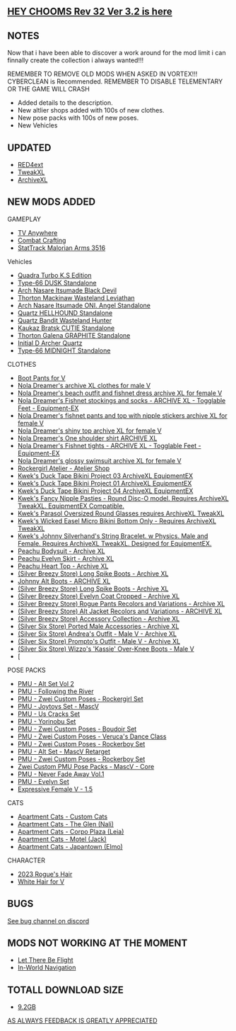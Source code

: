 [HEY CHOOMS Rev 32 Ver 3.2 is here](https://next.nexusmods.com/cyberpunk2077/collections/dfvt7o/revisions/17?pk_campaign=ViewCollection&pk_source=vortex)
-

NOTES
-
Now that i have been able to discover a work around for the mod limit i can finnally create the collection i always wanted!!!

REMEMBER TO REMOVE OLD MODS WHEN ASKED IN VORTEX!!! CYBERCLEAN is Recommended.
REMEMBER TO DISABLE TELEMENTARY OR THE GAME WILL CRASH

- Added details to the description.
- New altlier shops added with 100s of new clothes.
- New pose packs with 100s of new poses.
- New Vehicles 


UPDATED
-

- [RED4ext](https://www.nexusmods.com/cyberpunk2077/mods/2380)
- [TweakXL](https://www.nexusmods.com/cyberpunk2077/mods/4197)
- [ArchiveXL](https://www.nexusmods.com/cyberpunk2077/mods/4198)

NEW MODS ADDED 
-

GAMEPLAY
- [TV Anywhere](https://www.nexusmods.com/cyberpunk2077/mods/8162)
- [Combat Crafting](https://www.nexusmods.com/cyberpunk2077/mods/4928)
- [StatTrack Malorian Arms 3516](https://www.nexusmods.com/cyberpunk2077/mods/3994?tab=description)

Vehicles
- [Quadra Turbo K.S Edition](https://www.nexusmods.com/cyberpunk2077/mods/8260?tab=description)
- [Type-66 DUSK Standalone](https://www.nexusmods.com/cyberpunk2077/mods/8009?tab=description)
- [Arch Nasare Itsumade Black Devil](https://www.nexusmods.com/cyberpunk2077/mods/7980?tab=description)
- [Thorton Mackinaw Wasteland Leviathan](https://www.nexusmods.com/cyberpunk2077/mods/7996?tab=description)
- [Arch Nasare Itsumade ONI. Angel Standalone](https://www.nexusmods.com/cyberpunk2077/mods/8023?tab=description)
- [Quartz HELLHOUND Standalone](https://www.nexusmods.com/cyberpunk2077/mods/8159?tab=description)
- [Quartz Bandit Wasteland Hunter](https://www.nexusmods.com/cyberpunk2077/mods/7971?tab=description)
- [Kaukaz Bratsk CUTIE Standalone](https://www.nexusmods.com/cyberpunk2077/mods/8028?tab=description)
- [Thorton Galena GRAPHITE Standalone](https://www.nexusmods.com/cyberpunk2077/mods/8230?tab=description)
- [Initial D Archer Quartz](https://www.nexusmods.com/cyberpunk2077/mods/8279?tab=description)
- [Type-66 MIDNIGHT Standalone](https://www.nexusmods.com/cyberpunk2077/mods/8288?tab=description)

CLOTHES
- [Boot Pants for V](https://www.nexusmods.com/cyberpunk2077/mods/5095)
- [Nola Dreamer's archive XL clothes for male V](https://www.nexusmods.com/cyberpunk2077/mods/5535?tab=description)
- [Nola Dreamer's beach outfit and fishnet dress archive XL for female V](https://www.nexusmods.com/cyberpunk2077/mods/6437?tab=description)
- [Nola Dreamer's Fishnet stockings and socks - ARCHIVE XL - Togglable Feet - Equipment-EX](https://www.nexusmods.com/cyberpunk2077/mods/7822?tab=description)
- [Nola Dreamer's fishnet pants and top with nipple stickers archive XL for female V](https://www.nexusmods.com/cyberpunk2077/mods/6529?tab=description)
- [Nola Dreamer's shiny top archive XL for female V](https://www.nexusmods.com/cyberpunk2077/mods/6288?tab=description)
- [Nola Dreamer's One shoulder shirt ARCHIVE XL](https://www.nexusmods.com/cyberpunk2077/mods/7267?tab=description)
- [Nola Dreamer's Fishnet tights - ARCHIVE XL - Togglable Feet - Equipment-EX](https://www.nexusmods.com/cyberpunk2077/mods/7334?tab=description)
- [Nola Dreamer's glossy swimsuit archive XL for female V](https://www.nexusmods.com/cyberpunk2077/mods/6350?tab=description)
- [Rockergirl Atelier - Atelier Shop](https://www.nexusmods.com/cyberpunk2077/mods/4717)
- [Kwek's Duck Tape Bikini Project 03 ArchiveXL EquipmentEX](https://www.nexusmods.com/cyberpunk2077/mods/7377?tab=description)
- [Kwek's Duck Tape Bikini Project 01 ArchiveXL EquipmentEX](https://www.nexusmods.com/cyberpunk2077/mods/7352?tab=description)
- [Kwek's Duck Tape Bikini Project 04 ArchiveXL EquipmentEX](https://www.nexusmods.com/cyberpunk2077/mods/7469?tab=description)
- [Kwek's Fancy Nipple Pasties - Round Disc-O model. Requires ArchiveXL TweakXL. EquipmentEX Compatible.](https://www.nexusmods.com/cyberpunk2077/mods/6897?tab=description)
- [Kwek's Parasol Oversized Round Glasses requires ArchiveXL TweakXL](https://www.nexusmods.com/cyberpunk2077/mods/6536?tab=description)
- [Kwek's Wicked Easel Micro Bikini Bottom Only - Requires ArchiveXL TweakXL](https://www.nexusmods.com/cyberpunk2077/mods/6527?tab=description)
- [Kwek's Johnny Silverhand's String Bracelet. w Physics. Male and Female. Requires ArchiveXL TweakXL. Designed for EquipmentEX.](https://www.nexusmods.com/cyberpunk2077/mods/6912?tab=description)
- [Peachu Bodysuit - Archive XL](https://www.nexusmods.com/cyberpunk2077/mods/7563?tab=description)
- [Peachu Evelyn Skirt - Archive XL](https://www.nexusmods.com/cyberpunk2077/mods/8024?tab=description)
- [Peachu Heart Top - Archive XL](https://www.nexusmods.com/cyberpunk2077/mods/8248?tab=description)
- [(Silver Breezy Store) Long Spike Boots - Archive XL](https://www.nexusmods.com/cyberpunk2077/mods/7818?tab=description)
- [Johnny Alt Boots - ARCHIVE XL](https://www.nexusmods.com/cyberpunk2077/mods/7498?tab=description)
- [(Silver Breezy Store) Long Spike Boots - Archive XL](https://www.nexusmods.com/cyberpunk2077/mods/7818)
- [(Silver Breezy Store) Evelyn Coat Cropped - Archive XL](https://www.nexusmods.com/cyberpunk2077/mods/7874?tab=description)
- [(Silver Breezy Store) Rogue Pants Recolors and Variations - Archive XL](https://www.nexusmods.com/cyberpunk2077/mods/8030?tab=description)
- [(Silver Breezy Store) Alt Jacket Recolors and Variations - ARCHIVE XL](https://www.nexusmods.com/cyberpunk2077/mods/8218?tab=description)
- [(Silver Breezy Store) Accessory Collection - Archive XL](https://www.nexusmods.com/cyberpunk2077/mods/7850?tab=description)
- [(Silver Six Store) Ported Male Accessories - Archive XL](https://www.nexusmods.com/cyberpunk2077/mods/7789)
- [(Silver Six Store) Andrea's Outfit - Male V - Archive XL](https://www.nexusmods.com/cyberpunk2077/mods/7033?tab=description)
- [(Silver Six Store) Prompto's Outfit - Male V - Archive XL](https://www.nexusmods.com/cyberpunk2077/mods/7836?tab=description)
- [(Silver Six Store) Wizzo's 'Kassie' Over-Knee Boots - Male V](https://www.nexusmods.com/cyberpunk2077/mods/8003?tab=description)
- [

POSE PACKS
- [PMU - Alt Set Vol 2](https://www.nexusmods.com/cyberpunk2077/mods/7835)
- [PMU - Following the River](https://www.nexusmods.com/cyberpunk2077/mods/6338)
- [PMU - Zwei Custom Poses - Rockergirl Set](https://www.nexusmods.com/cyberpunk2077/mods/7441)
- [PMU - Joytoys Set - MascV](https://www.nexusmods.com/cyberpunk2077/mods/6786)
- [PMU - Us Cracks Set](https://www.nexusmods.com/cyberpunk2077/mods/6932)
- [PMU - Yorinobu Set](https://www.nexusmods.com/cyberpunk2077/mods/6784)
- [PMU - Zwei Custom Poses - Boudoir Set](https://www.nexusmods.com/cyberpunk2077/mods/8053)
- [PMU - Zwei Custom Poses - Veruca's Dance Class](https://www.nexusmods.com/cyberpunk2077/mods/7868)
- [PMU - Zwei Custom Poses - Rockerboy Set](https://www.nexusmods.com/cyberpunk2077/mods/7764)
- [PMU - Alt Set - MascV Retarget](https://www.nexusmods.com/cyberpunk2077/mods/7944)
- [PMU - Zwei Custom Poses - Rockerboy Set](https://www.nexusmods.com/cyberpunk2077/mods/7764?tab=description)
- [Zwei Custom PMU Pose Packs - MascV - Core](https://www.nexusmods.com/cyberpunk2077/mods/7763)
- [PMU - Never Fade Away Vol.1](https://www.nexusmods.com/cyberpunk2077/mods/5229?tab=description)
- [PMU - Evelyn Set](https://www.nexusmods.com/cyberpunk2077/mods/5663?tab=description)
- [Expressive Female V - 1.5](https://www.nexusmods.com/cyberpunk2077/mods/4086?tab=description)

CATS
- [Apartment Cats - Custom Cats](https://www.nexusmods.com/cyberpunk2077/mods/6837?tab=description)
- [Apartment Cats - The Glen (Nali)](https://www.nexusmods.com/cyberpunk2077/mods/6276?tab=description)
- [Apartment Cats - Corpo Plaza (Leia)](https://www.nexusmods.com/cyberpunk2077/mods/6329?tab=description)
- [Apartment Cats - Motel (Jack)](https://www.nexusmods.com/cyberpunk2077/mods/6379?tab=description)
- [Apartment Cats - Japantown (Elmo)](https://www.nexusmods.com/cyberpunk2077/mods/6493?tab=description)

CHARACTER
- [2023 Rogue's Hair](https://www.nexusmods.com/cyberpunk2077/mods/908?tab=description)
- [White Hair for V](https://www.nexusmods.com/cyberpunk2077/mods/755?tab=description)

BUGS
-

 [See bug channel on discord](https://next.nexusmods.com/cyberpunk2077/collections/dfvt7o/revisions/17?pk_campaign=ViewCollection&pk_source=vortex)
 

MODS NOT WORKING AT THE MOMENT 
-

- [Let There Be Flight](https://www.nexusmods.com/cyberpunk2077/mods/5208)
- [In-World Navigation](https://www.nexusmods.com/cyberpunk2077/mods/4583)


TOTALL DOWNLOAD SIZE
-

- [9.2GB](https://next.nexusmods.com/cyberpunk2077/collections/dfvt7o/revisions/17?pk_campaign=ViewCollection&pk_source=vortex)

[AS ALWAYS FEEDBACK IS GREATLY APPRECIATED](https://next.nexusmods.com/cyberpunk2077/collections/dfvt7o/revisions/17?pk_campaign=ViewCollection&pk_source=vortex)
